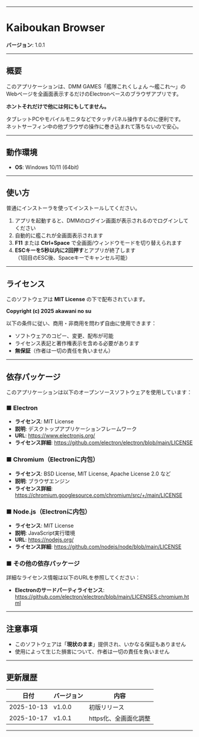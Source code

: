 
---

# Kaiboukan Browser

**バージョン**: 1.0.1

---

## 概要

このアプリケーションは、DMM GAMES「艦隊これくしょん ～艦これ～」のWebページを全画面表示するだけのElectronベースのブラウザアプリです。

**ホントそれだけで他には何にもしてません。**

タブレットPCやモバイルモニタなどでタッチパネル操作するのに便利です。  
ネットサーフィン中の他ブラウザの操作に巻き込まれて落ちないので安心。

---

## 動作環境

- **OS**: Windows 10/11 (64bit)

---

## 使い方

普通にインストーラを使ってインストールしてください。

1. アプリを起動すると、DMMのログイン画面が表示されるのでログインしてください
2. 自動的に艦これが全画面表示されます
3. **F11** または **Ctrl+Space** で全画面/ウィンドウモードを切り替えられます
4. **ESCキーを5秒以内に2回押す**とアプリが終了します  
   （1回目のESC後、Spaceキーでキャンセル可能）

---

## ライセンス

このソフトウェアは **MIT License** の下で配布されています。

**Copyright (c) 2025 akawani no su**

以下の条件に従い、商用・非商用を問わず自由に使用できます：

- ソフトウェアのコピー、変更、配布が可能
- ライセンス表記と著作権表示を含める必要があります
- **無保証**（作者は一切の責任を負いません）

---

## 依存パッケージ

このアプリケーションは以下のオープンソースソフトウェアを使用しています：

### ■ Electron

- **ライセンス**: MIT License
- **説明**: デスクトップアプリケーションフレームワーク
- **URL**: https://www.electronjs.org/
- **ライセンス詳細**: https://github.com/electron/electron/blob/main/LICENSE

### ■ Chromium（Electronに内包）

- **ライセンス**: BSD License, MIT License, Apache License 2.0 など
- **説明**: ブラウザエンジン
- **ライセンス詳細**: https://chromium.googlesource.com/chromium/src/+/main/LICENSE

### ■ Node.js（Electronに内包）

- **ライセンス**: MIT License
- **説明**: JavaScript実行環境
- **URL**: https://nodejs.org/
- **ライセンス詳細**: https://github.com/nodejs/node/blob/main/LICENSE

### ■ その他の依存パッケージ

詳細なライセンス情報は以下のURLを参照してください：

- **Electronのサードパーティライセンス**:  
  https://github.com/electron/electron/blob/main/LICENSES.chromium.html

---

## 注意事項

- このソフトウェアは「**現状のまま**」提供され、いかなる保証もありません
- 使用によって生じた損害について、作者は一切の責任を負いません

---

## 更新履歴

| 日付       | バージョン | 内容                     |
|------------|------------|--------------------------|
| 2025-10-13 | v1.0.0     | 初版リリース             |
| 2025-10-17 | v1.0.1     | https化、全画面化調整    |

---
